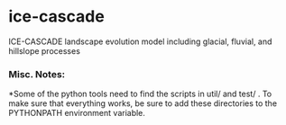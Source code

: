 # ice-cascade
ICE-CASCADE landscape evolution model including glacial, fluvial, and hillslope
processes

### Misc. Notes: 
*Some of the python tools need to find the scripts in util/ and test/ . To make
sure that everything works, be sure to add these directories to the PYTHONPATH
environment variable.

